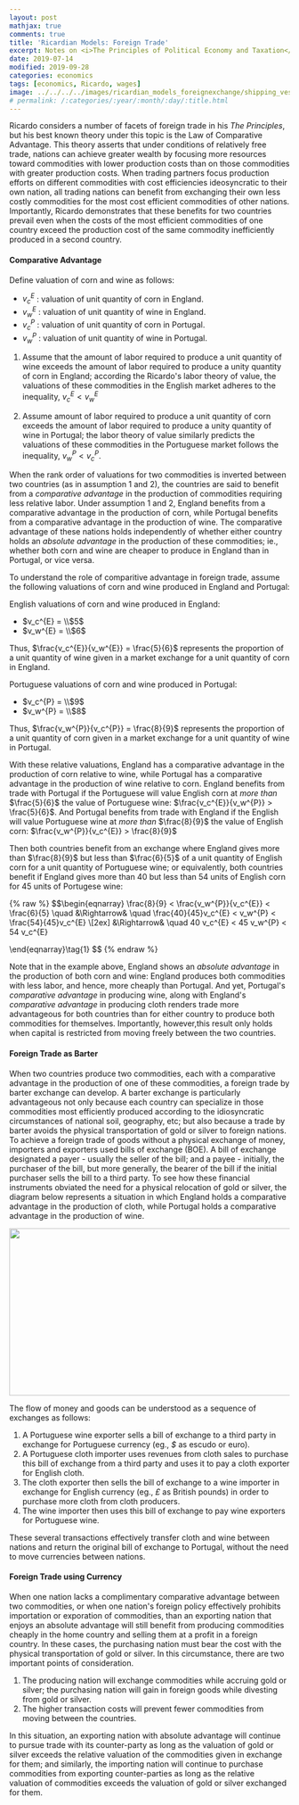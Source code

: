 ```yaml
---
layout: post
mathjax: true
comments: true
title: 'Ricardian Models: Foreign Trade' 
excerpt: Notes on <i>The Principles of Political Economy and Taxation</i> 
date: 2019-07-14
modified: 2019-09-28
categories: economics
tags: [economics, Ricardo, wages]
image: ../../../../images/ricardian_models_foreignexchange/shipping_vessel.jpg
# permalink: /:categories/:year/:month/:day/:title.html
---
```


Ricardo considers a number of facets of foreign trade in his *The Principles*, but his best known theory under this topic is the Law of Comparative Advantage. This theory asserts that under conditions of relatively free trade, nations can achieve greater wealth by focusing more resources toward commodities with lower production costs than on those commodities with greater production costs. When trading partners focus production efforts on different commodities with cost efficiencies ideosyncratic to their own nation, all trading nations can benefit from exchanging their own less costly commodities for the most cost efficient commodities of other nations. Importantly, Ricardo demonstrates that these benefits for two countries prevail even when the costs of the most efficient commodities of one country exceed the production cost of the same commodity inefficiently produced in a second country.          

#### **Comparative Advantage**
Define valuation of corn and wine as follows:
- $v_c^{E}$ : valuation of unit quantity of corn in England.
- $v_w^{E}$ : valuation of unit quantity of wine in England.
- $v_c^{P}$ : valuation of unit quantity of corn in Portugal.
- $v_w^{P}$ : valuation of unit quantity of wine in Portugal.

1. Assume that the amount of labor required to produce a unit quantity of wine exceeds the amount of labor required to produce a unity quantity of corn in England; according the Ricardo's labor theory of value, the valuations of these commodities in the English market adheres to the inequality, $v_c^{E} < v_w^{E}$

2. Assume amount of labor required to produce a unit quantity of corn exceeds the amount of labor required to produce a unity quantity of wine in Portugal; the labor theory of value similarly predicts the valuations of these commodities in the Portuguese market follows the inequality, $v_w^{P} < v_c^{P}$.

When the rank order of valuations for two commodities is inverted between two countries (as in assumption 1 and 2), the countries are said to benefit from a _comparative advantage_ in the production of commodities requiring less relative labor. Under assumption 1 and 2, England benefits from a comparative advantage in the production of corn, while Portugal benefits from a comparative advantage in the production of wine. The comparative advantage of these nations holds independently of whether either country holds an _absolute advantage_ in the production of these commodities; ie., whether both corn and wine are cheaper to produce in England than in Portugal, or vice versa.  

To understand the role of comparitive advantage in foreign trade, assume the following valuations of corn and wine produced in England and Portugal:

English valuations of corn and wine produced in England:
- $v_c^{E} = \\$5$
- $v_w^{E} = \\$6$

Thus, $\frac{v_c^{E}}{v_w^{E}} = \frac{5}{6}$ represents the proportion of a unit quantity of wine given in a market exchange for a unit quantity of corn in England.<br>

Portuguese valuations of corn and wine produced in Portugal:
- $v_c^{P} = \\$9$
- $v_w^{P} = \\$8$ 

Thus, $\frac{v_w^{P}}{v_c^{P}} = \frac{8}{9}$ represents the proportion of a unit quantity of corn given in a market exchange for a unit quantity of wine in Portugal.

With these relative valuations, England has a comparative advantage in the production of corn relative to wine, while Portugal has a comparative advantage in the production of wine relative to corn. England benefits from trade with Portugal if the Portuguese will value English corn at _more than_ $\frac{5}{6}$ the value of Portuguese wine: $\frac{v_c^{E}}{v_w^{P}} > \frac{5}{6}$. And Portugal benefits from trade with England if the English will value Portuguese wine at _more than_ $\frac{8}{9}$ the value of English corn: $\frac{v_w^{P}}{v_c^{E}} > \frac{8}{9}$

Then both countries benefit from an exchange where England gives more than $\frac{8}{9}$ but less than $\frac{6}{5}$ of a unit quantity of English corn for a unit quantity of Portuguese wine; or equivalently, both countries benefit if England gives more than 40 but less than 54 units of English corn for 45 units of Portugese wine:

{% raw %}
$$\begin{eqnarray} 
\frac{8}{9} < \frac{v_w^{P}}{v_c^{E}} < \frac{6}{5} \quad
&\Rightarrow& \quad  \frac{40}{45}v_c^{E} < v_w^{P} < \frac{54}{45}v_c^{E} \\[2ex]
&\Rightarrow& \quad 40 v_c^{E} < 45 v_w^{P} < 54 v_c^{E}

\end{eqnarray}\tag{1} 
$$
{% endraw %}

Note that in the example above, England shows an _absolute advantage_ in the production of both corn and wine: England produces both commodities with less labor, and hence, more cheaply than Portugal. And yet, Portugal's _comparative advantage_ in producing wine, along with England's _comparative advantage_ in producing cloth renders trade more advantageous for both countries than for either country to produce both commodities for themselves. Importantly, however,this result only holds when capital is restricted from moving freely between the two countries.   

#### **Foreign Trade as Barter**
When two countries produce two commodities, each with a comparative advantage in the production of one of these commodities, a foreign trade by barter exchange can develop. A barter exchange is particularly advantageous not only because each country can specialize in those commodities most efficiently produced according to the idiosyncratic circumstances of national soil, geography, etc; but also because a trade by barter avoids the physical transportation of gold or silver to foreign nations. To achieve a foreign trade of goods without a physical exchange of money, importers and exporters used bills of exchange (BOE). A bill of exchange designated a payer - usually the seller of the bill; and a payee - initially, the purchaser of the bill, but more generally, the bearer of the bill if the initial purchaser sells the bill to a third party. To see how these financial instruments obviated the need for a physical relocation of gold or silver, the diagram below represents a situation in which England holds a comparative advantage in the production of cloth, while Portugal holds a comparative advantage in the production of wine. 

<p align="center">
  <img width="600" height="300" src="../../../../images/ricardian_models_foreignexchange/FX_BOE.svg">
</p>

The flow of money and goods can be understood as a sequence of exchanges as follows:
1. A Portuguese wine exporter sells a bill of exchange to a third party in exchange for Portuguese currency (eg., _$_ as escudo or euro).
2. A Portuguese cloth importer uses revenues from cloth sales to purchase this bill of exchange from a third party and uses it to pay a cloth exporter for English cloth. 
3. The cloth exporter then sells the bill of exchange to a wine importer in exchange for English currency (eg., _£_ as British pounds) in order to purchase more cloth from cloth producers.
4. The wine importer then uses this bill of exchange to pay wine exporters for Portuguese wine. 

These several transactions effectively transfer cloth and wine between nations and return the original bill of exchange to Portugal, without the need to move currencies between nations.

#### **Foreign Trade using Currency**
When one nation lacks a complimentary comparative advantage between two commodities, or when one nation's foreign policy effectively prohibits importation or exporation of commodities, than an exporting nation that enjoys an absolute advantage will still benefit from producing commodities cheaply in the home country and selling them at a profit in a foreign country. In these cases, the purchasing nation must bear the cost with the physical transportation of gold or silver. In this circumstance, there are two important points of consideration. 

1. The producing nation will exchange commodities while accruing gold or silver; the purchasing nation will gain in foreign goods while divesting from gold or silver.
2. The higher transaction costs will prevent fewer commodities from moving between the countries.

In this situation, an exporting nation with absolute advantage will continue to pursue trade with its counter-party as long as the valuation of gold or silver exceeds the relative valuation of the commodities given in exchange for them; and similarly, the importing nation will continue to purchase commodities from exporting counter-parties as long as the relative valuation of commodities exceeds the valuation of gold or silver exchanged for them. 